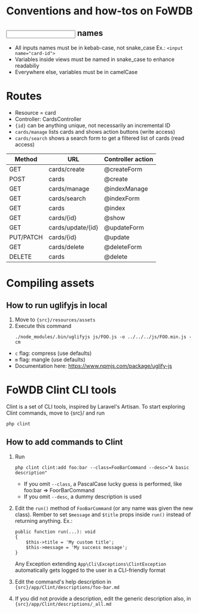 # Conventions and how-tos on FoWDB

## <input> names

- All inputs names must be in kebab-case, not snake_case Ex.: `<input name="card-id">`
- Variables inside views must be named in snake_case to enhance readabiliy
- Everywhere else, variables must be in camelCase

# Routes

- Resource = card
- Controller: CardsController
- `{id}` can be anything unique, not necessarily an incremental ID
- `cards/manage` lists cards and shows action buttons (write access)
- `cards/search` shows a search form to get a filtered list of cards (read access)

| Method    | URL               | Controller action |
| --------- | ----------------- | ------------------|
| GET       | cards/create      | @createForm       |
| POST      | cards             | @create           |
| GET       | cards/manage      | @indexManage      |
| GET       | cards/search      | @indexForm        |
| GET       | cards             | @index            |
| GET       | cards/{id}        | @show             |
| GET       | cards/update/{id} | @updateForm       |
| PUT/PATCH | cards/{id}        | @update           |
| GET       | cards/delete      | @deleteForm       |
| DELETE    | cards             | @delete           |


# Compiling assets

## How to run uglifyjs in local

1. Move to `{src}/resources/assets`
2. Execute this command
   ```
   ./node_modules/.bin/uglifyjs js/FOO.js -o ../../../js/FOO.min.js -cm
   ```
- `c` flag: compress (use defaults)
- `m` flag: mangle (use defaults)
- Documentation here: https://www.npmjs.com/package/uglify-js

# FoWDB Clint CLI tools

Clint is a set of CLI tools, inspired by Laravel's Artisan. To start
exploring Clint commands, move to {src}/ and run

```
php clint
```

## How to add commands to Clint

1. Run
   ```
   php clint clint:add foo:bar --class=FooBarCommand --desc="A basic description"
   ```
   - If you omit `--class`, a PascalCase lucky guess is performed,
     like foo:bar => FoorBarCommand
   - If you omit `--desc`, a dummy description is used

2. Edit the `run()` method of `FooBarCommand` (or any name was given the new class). Rember to set `$message` and `$title` props inside `run()` instead of returning anything.
   Ex.:
   ```
   public function run(...): void
   {
       $this->title = 'My custom title';
       $this->message = 'My success message';
   }
   ```
   Any Exception extending `App\Cli\Exceptions\ClintException` automatically gets
   logged to the user in a CLI-friendly format

3. Edit the command's help description in `{src}/app/Clint/descriptions/foo-bar.md`

4. If you did not provide a description, edit the generic description also, in `{src}/app/Clint/descriptions/_all.md`

